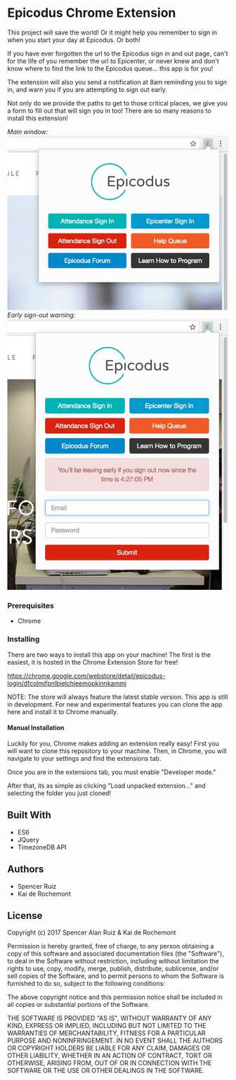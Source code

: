 # Epicodus Chrome Extension

This project will save the world! Or it might help you remember to sign in when you start your day at Epicodus. Or both!

If you have ever forgotten the url to the Epicodus sign in and out page, can't for the life of you remember the url to Epicenter, or never knew and don't know where to find the link to the Epicodus queue... this app is for you!

The extension will also you send a notification at 8am reminding you to sign in, and warn you if you are attempting to sign out early.

Not only do we provide the paths to get to those critical places, we give you a form to fill out that will sign you in too! There are so many reasons to install this extension!

_Main window:_
![picture](screenshots/main.png)
_Early sign-out warning:_
![picture](screenshots/warning.png)

### Prerequisites

* Chrome

### Installing

There are two ways to install this app on your machine! The first is the easiest, it is hosted in the Chrome Extension Store for free!

https://chrome.google.com/webstore/detail/epicodus-login/dfcolmifpnlbielchjeemopkinnkammj

NOTE: The store will always feature the latest stable version. This app is still in development. For new and experimental features you can clone the app here and install it to Chrome manually.

#### Manual Installation

Luckily for you, Chrome makes adding an extension really easy! First you will want to clone this repository to your machine. Then, in Chrome, you will navigate to your settings and find the extensions tab.

Once you are in the extensions tab, you must enable "Developer mode."

After that, its as simple as clicking "Load unpacked extension..." and selecting the folder you just cloned!

## Built With

* ES6
* JQuery
* TimezoneDB API

## Authors

* Spencer Ruiz
* Kai de Rochemont

## License

Copyright (c) 2017 Spencer Alan Ruiz & Kai de Rochemont

Permission is hereby granted, free of charge, to any person obtaining a copy
of this software and associated documentation files (the "Software"), to deal
in the Software without restriction, including without limitation the rights
to use, copy, modify, merge, publish, distribute, sublicense, and/or sell
copies of the Software, and to permit persons to whom the Software is
furnished to do so, subject to the following conditions:

The above copyright notice and this permission notice shall be included in all
copies or substantial portions of the Software.

THE SOFTWARE IS PROVIDED "AS IS", WITHOUT WARRANTY OF ANY KIND, EXPRESS OR
IMPLIED, INCLUDING BUT NOT LIMITED TO THE WARRANTIES OF MERCHANTABILITY,
FITNESS FOR A PARTICULAR PURPOSE AND NONINFRINGEMENT. IN NO EVENT SHALL THE
AUTHORS OR COPYRIGHT HOLDERS BE LIABLE FOR ANY CLAIM, DAMAGES OR OTHER
LIABILITY, WHETHER IN AN ACTION OF CONTRACT, TORT OR OTHERWISE, ARISING FROM,
OUT OF OR IN CONNECTION WITH THE SOFTWARE OR THE USE OR OTHER DEALINGS IN THE
SOFTWARE.
